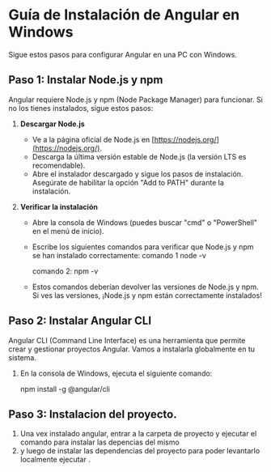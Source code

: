 # Guía de Instalación de Angular en Windows

Sigue estos pasos para configurar Angular en una PC con Windows.

## Paso 1: Instalar Node.js y npm

Angular requiere Node.js y npm (Node Package Manager) para funcionar. Si no los tienes instalados, sigue estos pasos:

1. **Descargar Node.js**

   - Ve a la página oficial de Node.js en [https://nodejs.org/](https://nodejs.org/).
   - Descarga la última versión estable de Node.js (la versión LTS es recomendable).
   - Abre el instalador descargado y sigue los pasos de instalación. Asegúrate de habilitar la opción "Add to PATH" durante la instalación.

2. **Verificar la instalación**
   - Abre la consola de Windows (puedes buscar "cmd" o "PowerShell" en el menú de inicio).
   - Escribe los siguientes comandos para verificar que Node.js y npm se han instalado correctamente:
     comando 1
     node -v

     comando 2:
     npm -v

   - Estos comandos deberían devolver las versiones de Node.js y npm. Si ves las versiones, ¡Node.js y npm están correctamente instalados!

## Paso 2: Instalar Angular CLI

Angular CLI (Command Line Interface) es una herramienta que permite crear y gestionar proyectos Angular. Vamos a instalarla globalmente en tu sistema.

1. En la consola de Windows, ejecuta el siguiente comando:

   npm install -g @angular/cli

## Paso 3: Instalacion del proyecto.

1. Una vex instalado angular, entrar a la carpeta de proyecto y ejecutar el comando <npm install> para instalar las depencias del mismo
2. y luego de instalar las dependencias del proyecto para poder levantarlo localmente ejecutar <ng serve>.
